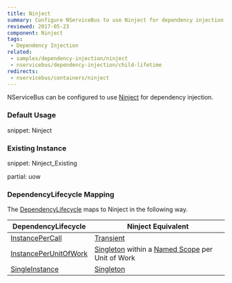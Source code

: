 ```yaml
---
title: Ninject
summary: Configure NServiceBus to use Ninject for dependency injection.
reviewed: 2017-05-23
component: Ninject
tags:
 - Dependency Injection
related:
 - samples/dependency-injection/ninject
 - nservicebus/dependency-injection/child-lifetime
redirects:
 - nservicebus/containers/ninject
---
```


NServiceBus can be configured to use [Ninject](http://www.ninject.org/) for dependency injection.


### Default Usage

snippet: Ninject


### Existing Instance

snippet: Ninject_Existing


partial: uow


### DependencyLifecycle Mapping

The [DependencyLifecycle](/nservicebus/dependency-injection/#dependency-lifecycle) maps to Ninject in the following way.

| DependencyLifecycle                                                                                             | Ninject Equivalent                                                                                                        |
|-----------------------------------------------------------------------------------------------------------------|---------------------------------------------------------------------------------------------------------------------------|
| [InstancePerCall](/nservicebus/dependency-injection/#dependency-lifecycle-instance-per-call) | [Transient](https://github.com/ninject/ninject/wiki/Object-Scopes)         |
| [InstancePerUnitOfWork](/nservicebus/dependency-injection/#dependency-lifecycle-instance-per-unit-of-work)                    | [Singleton](https://github.com/ninject/ninject/wiki/Object-Scopes) within a [Named Scope](https://github.com/ninject/ninject.extensions.namedscope/wiki) per Unit of Work |
| [SingleInstance](/nservicebus/dependency-injection/#dependency-lifecycle-single-instance)                                  | [Singleton](https://github.com/ninject/ninject/wiki/Object-Scopes)                          |
